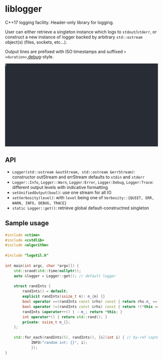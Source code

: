 # liblogger
C++17 logging facility.
Header-only library for logging.

User can either retrieve a singleton instance which logs to `stdout`/`stderr`, or construct a new instance of logger backed by
arbitrary `std::ostream` object(s) (files, sockets, etc...).

Output lines are prefixed with ISO timestamps and suffixed `+<duration>`,[debug](https://www.npmjs.com/package/debug)-style.

![Sample Session](sample-session.svg)

## API
* `Logger(std::ostream &outStream, std::ostream &errStream)`: constructor outStream and errStream defaults to `stdin` and `stderr`
* `Logger::Info`, `Logger::Warn`, `Logger:Error`, `Logger:Debug`, `Logger:Trace`: different output levels with indicative formatting
* `setUnifiedOutput(bool)`: use one stream for all IO
* `setVerbosity(level)`: with `level` being one of `Verbosity::{QUIET, ERR, WARN, INFO, DEBUG, TRACE}`
* `static Logger::get()`: retrieve global default-constructred singleton

## Sample usage
```c++
#include <ctime>
#include <cstdlib>
#include <algorithm>

#include "logutil.h"

int main(int argc, char *argv[]) {
	std::srand(std::time(nullptr));
	auto &logger = Logger::get(); // default logger

	struct randInts {
		randInts() = default;
		explicit randInts(ssize_t n): n_{n} {}
		bool operator ==(randInts const &rhs) const { return rhs.n_ == n_; }
		bool operator !=(randInts const &rhs) const { return !(*this == rhs); }
		randInts &operator++() { --n_; return *this; }
		int operator*() { return std::rand(); }
		private: ssize_t n_{};
	};

	std::for_each(randInts(5), randInts(), [&](int i) { // by-ref capture for 'logger'
			INFO("random int: {}", i);
			});
}
```
